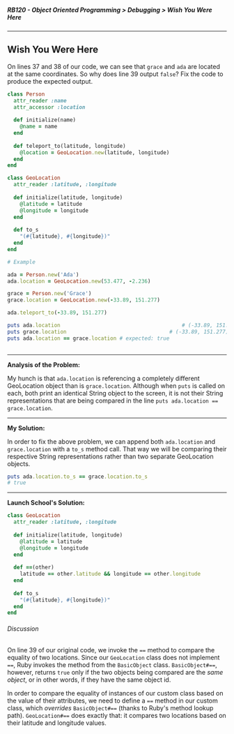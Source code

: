 ##### RB120 - Object Oriented Programming > Debugging > Wish You Were Here

---

## Wish You Were Here

On lines 37 and 38 of our code, we can see that `grace` and `ada` are located at the same coordinates. So why does line 39 output `false`? Fix the code to produce the expected output.

```ruby
class Person
  attr_reader :name
  attr_accessor :location
  
  def initialize(name)
    @name = name
  end
  
  def teleport_to(latitude, longitude)
    @location = GeoLocation.new(latitude, longitude)
  end
end

class GeoLocation
  attr_reader :latitude, :longitude
  
  def initialize(latitude, longitude)
    @latitude = latitude
    @longitude = longitude
  end
  
  def to_s
    "(#{latitude}, #{longitude})"
  end
end

# Example

ada = Person.new('Ada')
ada.location = GeoLocation.new(53.477, -2.236)

grace = Person.new('Grace')
grace.location = GeoLocation.new(-33.89, 151.277)

ada.teleport_to(-33.89, 151.277)

puts ada.location										# (-33.89, 151.277)
puts grace.location 								# (-33.89, 151.277)
puts ada.location == grace.location	# expected: true
																		# actual: false
```

---

**Analysis of the Problem:**  

My hunch is that `ada.location` is referencing a completely different GeoLocation object than is `grace.location`. Although when `puts` is called on each, both print an identical String object to the screen, it is not their String representations that are being compared in the line `puts ada.location == grace.location`.

---

**My Solution:**  

In order to fix the above problem, we can append both `ada.location` and `grace.location` with a `to_s` method call. That way we will be comparing their respective String representations rather than two separate GeoLocation objects.

```ruby
puts ada.location.to_s == grace.location.to_s
# true
```

---

**Launch School's Solution:**  

```ruby
class GeoLocation
  attr_reader :latitude, :longitude
  
  def initialize(latitude, longitude)
    @latitude = latitude
    @longitude = longitude
  end
  
  def ==(other)
    latitude == other.latitude && longitude == other.longitude
  end
  
  def to_s
    "(#{latitude}, #{longitude})"
  end
end
```

###### Discussion  

On line 39 of our original code, we invoke the `==` method to compare the equality of two locations. Since our `GeoLocation` class does not implement `==`, Ruby invokes the method from the `BasicObject` class. `BasicObject#==`, however, returns `true` only if the two objects being compared are the _same object_, or in other words, if they have the same object id.  

In order to compare the equality of instances of our custom class based on the value of their attributes, we need to define a `==` method in our custom class, which _overrides_ `BasicObject#==` (thanks to Ruby's method lookup path). `GeoLocation#==` does exactly that: it compares two locations based on their latitude and longitude values.